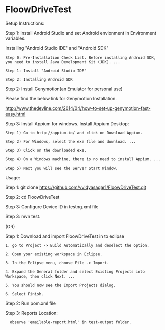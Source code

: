# FloowDriveTest


Setup Instructions:

Step 1: Install Android Studio and set Android envionment in Environment variables.

Installing "Android Studio IDE" and "Android SDK"

    Step 0: Pre-Installation Check List. Before installing Android SDK, you need to install Java Development Kit (JDK). ...

    Step 1: Install "Android Studio IDE"

    Step 2: Installing Android SDK

Step 2: Install Genymotion(an Emulator for personal use)

Please find the below link for Genymotion Installation.

http://www.thedevline.com/2014/04/how-to-set-up-genymotion-fast-easy.html

Step 3: Install Appium for windows.
    Install Appium Desktop:
    
    Step 1) Go to http://appium.io/ and click on Download Appium.
    
    Step 2) For Windows, select the exe file and download. ...
    
    Step 3) Click on the downloaded exe.
    
    Step 4) On a Windows machine, there is no need to install Appium. ...
    
    Step 5) Next you will see the Server Start Window.

Usage:

Step 1: git clone https://github.com/vvidyasagar1/FloowDriveTest.git

Step 2: cd FloowDriveTest

Step 3: Configure Device ID in testng.xml file

Step 3: mvn test.


(OR)

Step 1: 
Download and import FloowDriveTest in to eclipse

    1. go to Project -> Build Automatically and deselect the option.

    2. Open your existing workspace in Eclipse.

    3. In the Eclipse menu, choose File -> Import.

    4. Expand the General folder and select Existing Projects into Workspace, then click Next. ...

    5. You should now see the Import Projects dialog.

    6. Select Finish.

Step 2:
Run pom.xml file


Step 3: 
Reports Location:

      observe 'emailable-report.html' in test-output folder.
    
    










